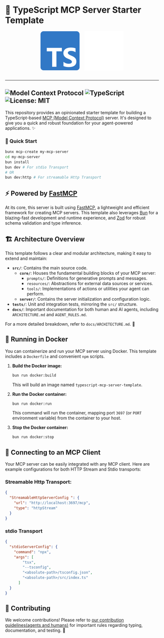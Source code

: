 # 🚀 TypeScript MCP Server Starter Template

<div style="display: flex; align-items: center; margin-bottom: 2rem; gap: 1rem; justify-content: center;">
  <img src="./readme-logos/typescript.svg" width="128" height="128" alt="TypeScript Logo" />
  <img src="./readme-logos/model-context-protocol.svg" width="128" height="128" alt="Model Context Protocol Logo" />
</div>

---
![Model Context Protocol](https://img.shields.io/badge/Model%20Context%20Protocol-Server-blueviolet)
![TypeScript](https://img.shields.io/badge/TypeScript-5.0+-3178C6)
![License: MIT](https://img.shields.io/badge/License-MIT-blue.svg)
---


This repository provides an opinionated starter template for building a TypeScript-based [MCP (Model Context Protocol)](https://github.com/punkpeye/fastmcp) server. It's designed to give you a quick and robust foundation for your agent-powered applications. ✨

### 🚀 Quick Start

```bash
bunx mcp-create my-mcp-server
cd my-mcp-server
bun install
bun dev # For stdio Transport
# OR
bun dev:http # For streamable Http Transport
```

## ⚡ Powered by [FastMCP](https://github.com/punkpeye/fastmcp)

At its core, this server is built using [FastMCP](https://github.com/punkpeye/fastmcp), a lightweight and efficient framework for creating MCP servers. This template also leverages [Bun](https://bun.sh/) for a blazing-fast development and runtime experience, and [Zod](https://zod.dev/) for robust schema validation and type inference. 

## 🏗️ Architecture Overview

This template follows a clear and modular architecture, making it easy to extend and maintain:

-   **`src/`**: Contains the main source code.
    -   **`core/`**: Houses the fundamental building blocks of your MCP server:
        -   `prompts/`: Definitions for generative prompts and messages.
        -   `resources/`: Abstractions for external data sources or services.
        -   `tools/`: Implementations of actions or utilities your agent can perform.
    -   **`server/`**: Contains the server initialization and configuration logic.
-   **`tests/`**: Unit and integration tests, mirroring the `src/` structure.
-   **`docs/`**: Important documentation for both human and AI agents, including `ARCHITECTURE.md` and `AGENT_RULES.md`.

For a more detailed breakdown, refer to `docs/ARCHITECTURE.md`. 📖

## 🐳 Running in Docker

You can containerize and run your MCP server using Docker. This template includes a `Dockerfile` and convenient `npm` scripts.

1.  **Build the Docker image:**
    ```bash
    bun run docker:build
    ```
    This will build an image named `typescript-mcp-server-template`.

2.  **Run the Docker container:**
    ```bash
    bun run docker:run
    ```
    This command will run the container, mapping port `3697` (or `PORT` environment variable) from the container to your host.

3.  **Stop the Docker container:**
    ```bash
    bun run docker:stop
    ```

## 🔌 Connecting to an MCP Client

Your MCP server can be easily integrated with any MCP client. Here are example configurations for both HTTP Stream and Stdio transports:

### **Streamable Http Transport:**

```json
{
  "StreamableHttpServerConfig ": {
    "url": "http://localhost:3697/mcp",
    "type": "httpStream"
  }
}
```

### **stdio Transport**

```json
{
  "stdioServerConfig": {
    "command": "npx",
    "args": [
        "tsx",
        "--tsconfig",
        "<absolute-path>/tsconfig.json",
        "<absolute-path>/src/index.ts"
      ]
  }
}
```


## 📝 Contributing

We welcome contributions! Please refer to [our contribution guidelines(agents and humans)](docs/AGENT_RULES.md) for important rules regarding typing, documentation, and testing. 🤝
